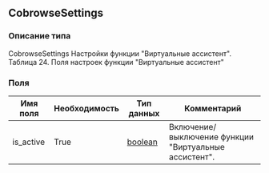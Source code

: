 
## CobrowseSettings

### Описание типа
CobrowseSettings
Настройки функции "Виртуальные ассистент".
Таблица 24. Поля настроек функции "Виртуальные ассистент"


### Поля

| Имя поля | Необходимость | Тип данных | Комментарий |
|---|---|---|---|
|is_active|True|[boolean](/docs/types/boolean.md)|Включение/выключение функции "Виртуальные ассистент".<br/>|

